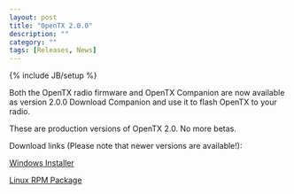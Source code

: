 ```yaml
---
layout: post
title: "OpenTX 2.0.0"
description: ""
category: ""
tags: [Releases, News]
---
```

{% include JB/setup %}

Both the OpenTX radio firmware and OpenTX Companion are now available as version 2.0.0
Download Companion and use it to flash OpenTX to your radio.

These are production versions of OpenTX 2.0. No more betas.

Download links (Please note that newer versions are available!):

[Windows Installer](http://downloads-20.open-tx.org/companion/companionInstall_2.0.0.exe)

[Linux RPM Package](http://downloads-20.open-tx.org/companion/companion-2.0.0-i686.rpm)

